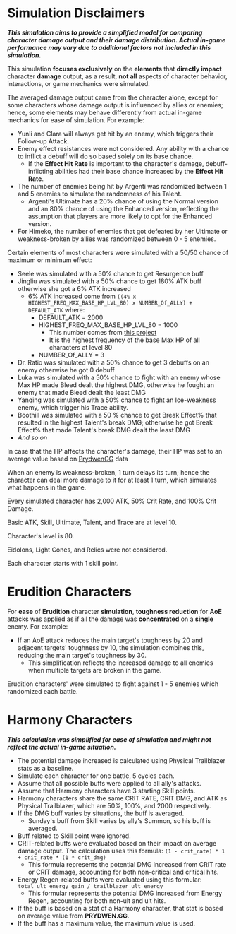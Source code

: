 # Simulation Disclaimers

**_This simulation aims to provide a simplified model for comparing character damage output and their damage distribution.
Actual in-game performance may vary due to additional factors not included in this simulation._**

This simulation **focuses exclusively** on the **elements** that **directly impact** character **damage** output,
as a result, **not all** aspects of character behavior, interactions, or game mechanics were simulated.

The averaged damage output came from the character alone,
except for some characters whose damage output is influenced by allies or enemies; hence,
some elements may behave differently from actual in-game mechanics for ease of simulation.
For example:

- Yunli and Clara will always get hit by an enemy, which triggers their Follow-up Attack.
- Enemy effect resistances were not considered.
  Any ability with a chance to inflict a debuff will do so based solely on its base chance.
  - If the **Effect Hit Rate** is important to the character's damage,
    debuff-inflicting abilities had their base chance increased by the **Effect Hit Rate**.
- The number of enemies being hit by Argenti was randomized between 1 and 5 enemies to simulate the randomness of his Talent.
  - Argenti's Ultimate has a 20% chance of using the Normal version and an 80% chance of using the Enhanced version,
    reflecting the assumption that players are more likely to opt for the Enhanced version.
- For Himeko, the number of enemies that got defeated by her Ultimate
  or weakness-broken by allies was randomized between 0 - 5 enemies.

Certain elements of most characters were simulated with a 50/50 chance of maximum or minimum effect:

- Seele was simulated with a 50% chance to get Resurgence buff
- Jingliu was simulated with a 50% chance to get 180% ATK buff otherwise she got a 6% ATK increased
  - 6% ATK increased come from ```((4% x HIGHEST_FREQ_MAX_BASE_HP_LVL_80) x NUMBER_Of_ALLY) + DEFAULT_ATK``` where:
    - DEFAULT_ATK = 2000
    - HIGHEST_FREQ_MAX_BASE_HP_LVL_80 = 1000
      - This number comes from [this project](https://github.com/sakan811/Honkai-Star-Rail-A-Few-Fun-Insights-with-Data-Analysis)
      - It is the highest frequency of the base Max HP of all characters at level 80
    - NUMBER_Of_ALLY = 3
- Dr. Ratio was simulated with a 50% chance to get 3 debuffs on an enemy otherwise he got 0 debuff
- Luka was simulated with a 50% chance to fight with an enemy whose Max HP made Bleed dealt the highest DMG,
  otherwise he fought an enemy that made Bleed dealt the least DMG
- Yanqing was simulated with a 50% chance to fight an Ice-weakness enemy, which trigger his Trace ability.
- Boothill was simulated with a 50 % chance to get Break Effect% that resulted in the highest Talent's break DMG;
  otherwise he got Break Effect% that made Talent's break DMG dealt the least DMG
- _And so on_

In case that the HP affects the character's damage, their HP was set to an average value
based on [PrydwenGG](https://www.prydwen.gg/) data

When an enemy is weakness-broken, 1 turn delays its turn;
hence the character can deal more damage to it for at least 1 turn, which simulates what happens in the game.

Every simulated character has 2,000 ATK, 50% Crit Rate, and 100% Crit Damage.

Basic ATK, Skill, Ultimate, Talent, and Trace are at level 10.

Character's level is 80.

Eidolons, Light Cones, and Relics were not considered.

Each character starts with 1 skill point.

# Erudition Characters

For **ease** of **Erudition** character **simulation**, **toughness reduction** for **AoE** attacks was applied
as if all the damage was **concentrated** on a **single** enemy.
For example:

- If an AoE attack reduces the main target's toughness by 20 and adjacent targets' toughness by 10,
  the simulation combines this, reducing the main target's toughness by 30.
  - This simplification reflects the increased damage to all enemies when multiple targets are broken in the game.

Erudition characters' were simulated to fight against 1 - 5 enemies which randomized each battle.

# Harmony Characters

**_This calculation was simplified for ease of simulation and might not reflect the actual in-game situation._**

- The potential damage increased is calculated using Physical Trailblazer stats as a baseline.
- Simulate each character for one battle, 5 cycles each.
- Assume that all possible buffs were applied to all ally's attacks.
- Assume that Harmony characters have 3 starting Skill points.
- Harmony characters share the same CRIT RATE, CRIT DMG, and ATK as Physical Trailblazer, which are 50%, 100%, and 2000 respectively.
- If the DMG buff varies by situations, the buff is averaged.
  - Sunday's buff from Skill varies by ally's Summon, so his buff is averaged.
- Buff related to Skill point were ignored.
- CRIT-related buffs were evaluated based on their impact on average damage output. The calculation uses this formula:
  ```(1 - crit_rate) * 1 + crit_rate * (1 * crit_dmg)```
  - This formula represents the potential DMG increased from CRIT rate or CRIT damage, accounting for both non-critical and critical hits.
- Energy Regen-related buffs were evaluated using this formular: `total_ult_energy_gain / trailblazer_ult_energy`
  - This formular represents the potential DMG increased from Energy Regen, accounting for both non-ult and ult hits.
- If the buff is based on a stat of a Harmony character, that stat is based on average value from **PRYDWEN.GG**.
- If the buff has a maximum value, the maximum value is used.
